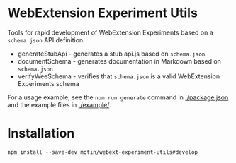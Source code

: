 # WebExtension Experiment Utils

Tools for rapid development of WebExtension Experiments based on a `schema.json` API definition.

- generateStubApi - generates a stub api.js based on `schema.json`
- documentSchema - generates documentation in Markdown based on `schema.json`
- verifyWeeSchema - verifies that `schema.json` is a valid WebExtension Experiments schema

For a usage example, see the `npm run generate` command in [./package.json](./package.json) and the example files in [./example/](./example/).

# Installation

```shell
npm install --save-dev motin/webext-experiment-utils#develop
```
